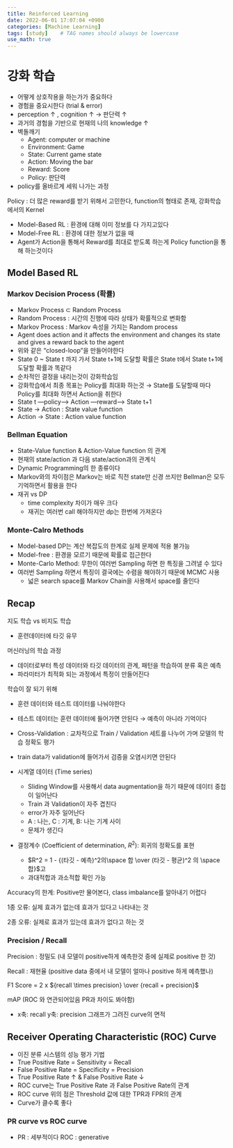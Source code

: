 ```yaml
---
title: Reinforced Learning
date: 2022-06-01 17:07:04 +0900
categories: [Machine Learning]
tags: [study]    # TAG names should always be lowercase
use_math: true
---
```


# 강화 학습

- 어떻게 상호작용을 하는가가 중요하다
- 경험을 중요시한다 (trial & error)
- perception $\uparrow$ , cognition $\uparrow$    →    판단력 $\uparrow$
- 과거의 경험을 기반으로 현재의 나의 knowledge $\uparrow$
- 벽돌깨기
  - Agent: computer or machine
  - Environment: Game
  - State: Current game state
  - Action: Moving the bar
  - Reward: Score
  - Policy: 판단력
- policy를 올바르게 세워 나가는 과정

Policy : 더 많은 reward를 받기 위해서 고민한다, function의 형태로 존재, 강화학습에서의 Kernel

- Model-Based RL : 환경에 대해 이미 정보를 다 가지고있다
- Model-Free RL : 환경에 대한 정보가 없을 때
- Agent가 Action을 통해서 Reward를 최대로 받도록 하는게 Policy function을 통해 하는것이다

## Model Based RL

### Markov Decision Process (확률)

- Markov Process $\subset$ Random Process
- Random Process : 시간의 진행에 따라 상태가 확률적으로 변화함
- Markov Process : Markov 속성을 가지는 Random process
- Agent does action and it affects the environment and changes its state and gives a reward back to the agent
- 위와 같은 “closed-loop”을 만들어야한다
- State 0 ~ State t 까지 가서 State t+1에 도달할 확률은 State t에서 State t+1에 도달할 확률과 똑같다
- 순차적인 결정을 내리는것이 강화학습임
- 강화학습에서 최종 목표는 Policy를 최대화 하는것 → State를 도달할때 마다 Policy를 최대화 하면서 Action을 취한다
- State t —policy—> Action —reward—> State t+1
- State → Action : State value function
- Action → State : Action value function

### Bellman Equation

- State-Value function & Action-Value function 의 관계
- 현재의 state/action 과 다음 state/action과의 관계식
- Dynamic Programming의 한 종류이다
- Markov와의 차이점은 Markov는 바로 직전 state만 신경 쓰지만 Bellman은 모두 기억하면서 활용을 한다
- 재귀 vs DP
  - time complexity 차이가 매우 크다
  - 재귀는 여러번 call 해야하지만 dp는 한번에 가져온다

### Monte-Calro Methods

- Model-based DP는 계산 복잡도의 한계로 실제 문제에 적용 불가능
- Model-free : 환경을 모르기 때문에 확률로 접근한다
- Monte-Carlo Method: 무한이 여러번 Sampling 하면 한 특징을 그려낼 수 있다
- 여러번 Sampling 하면서 특징이 결국에는 수렴을 해야하기 때문에 MCMC 사용
  - 넓은 search space를 Markov Chain을 사용해서 space를 줄인다

## Recap

지도 학습 vs 비지도 학습

- 훈련데이터에 타깃 유무

머신러닝의 학습 과정

- 데이터로부터 특성 데이터와 타깃 데이터의 관계, 패턴을 학습하여 분류 혹은 예측
- 파라미터가 최적화 되는 과정에서 특정이 만들어진다

학습이 잘 되기 위해

- 훈련 데이터와 테스트 데이터를 나눠야한다
- 테스트 데이터는 훈련 데이터에 들어가면 안된다 → 예측이 아니라 기억이다
- Cross-Validation : 교차적으로 Train / Validation 세트를 나누어 가며 모델의 학습 정확도 평가
- train data가 validation에 들어가서 검증을 오염시키면 안된다

- 시계열 데이터 (Time series)
  - Sliding Window를 사용해서 data augmentation을 하기 때문에 데이터 중첩이 일어난다
  - Train 과 Validation이 자주 겹친다
  - error가 자주 일어난다
  - A : 나는, C : 기계, B: 나는 기계 사이
  - 문제가 생긴다

- 결정계수 (Coefficient of determination, $R^2$): 회귀의 정확도를 표현
  - $R^2 = 1 - {(타깃 - 예측)^2의\space 합 \over (타깃 - 평균)^2 의 \space 합}$고
  - 과대적합과 과소적합 확인 가능

Accuracy의 한계: Positive만 물어본다, class imbalance를 알아내기 어렵다

1종 오류: 실제 효과가 없는데 효과가 있다고 나타내는 것

2종 오류: 실제로 효과가 있는데 효과가 없다고 하는 것

### Precision / Recall

Precision : 정밀도 (내 모델이 positive하게 예측한것 중에 실제로 positive 한 것)

Recall : 재현율 (positive data 중에서 내 모델이 얼마나 positive 하게 예측했나)

F1 Score = 2 x ${recall \times precision} \over {recall + precision}$

mAP (ROC 와 연관되어있음 PR과 차이도 봐야함)

- x축: recall
y축: precision
그래프가 그려진 curve의 면적

## Receiver Operating Characteristic (ROC) Curve

- 이진 분류 시스템의 성능 평가 기법
- True Positive Rate = Sensitivity = Recall
- False Positive Rate = Specificity = Precision
- True Positive Rate $\uparrow$   &    False Positive Rate $\downarrow$
- ROC curve는 True Positive Rate 과 False Positive Rate의 관계
- ROC curve 위의 점은 Threshold 값에 대한 TPR과 FPR의 관계
- Curve가 클수록 좋다

### PR curve vs ROC curve

- PR : 세부적이다
ROC : generative
